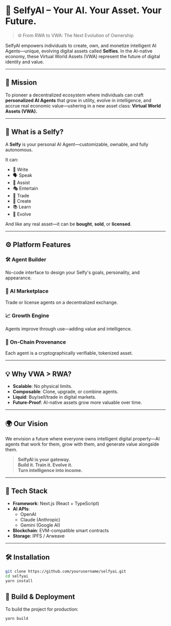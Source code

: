 # 🧠 SelfyAI – Your AI. Your Asset. Your Future.

> 🌐 From RWA to VWA: The Next Evolution of Ownership

SelfyAI empowers individuals to create, own, and monetize intelligent AI Agents—unique, evolving digital assets called **Selfies**. In the AI-native economy, these Virtual World Assets (VWA) represent the future of digital identity and value.

---

## 🎯 Mission

To pioneer a decentralized ecosystem where individuals can craft **personalized AI Agents** that grow in utility, evolve in intelligence, and accrue real economic value—ushering in a new asset class: **Virtual World Assets (VWA).**

---

## 🧬 What is a Selfy?

A **Selfy** is your personal AI Agent—customizable, ownable, and fully autonomous.

It can:
- 📝 Write
- 🗣️ Speak
- 🤖 Assist
- 🎭 Entertain
- 💱 Trade
- 🎨 Create
- 📚 Learn
- 🔄 Evolve

And like any real asset—it can be **bought**, **sold**, or **licensed**.

---

## ⚙️ Platform Features

### 🛠️ Agent Builder
No-code interface to design your Selfy's goals, personality, and appearance.

### 🔄 AI Marketplace
Trade or license agents on a decentralized exchange.

### 📈 Growth Engine
Agents improve through use—adding value and intelligence.

### 🔗 On-Chain Provenance
Each agent is a cryptographically verifiable, tokenized asset.

---

## 💡 Why VWA > RWA?

- **Scalable**: No physical limits.
- **Composable**: Clone, upgrade, or combine agents.
- **Liquid**: Buy/sell/trade in digital markets.
- **Future-Proof**: AI-native assets grow more valuable over time.

---

## 🌍 Our Vision

We envision a future where everyone owns intelligent digital property—AI agents that work for them, grow with them, and generate value alongside them.

> **SelfyAI is your gateway.**  
> **Build it. Train it. Evolve it.**  
> **Turn intelligence into income.**

---

## 🧩 Tech Stack

- **Framework**: Next.js (React + TypeScript)
- **AI APIs**:
  - OpenAI
  - Claude (Anthropic)
  - Gemini (Google AI)
- **Blockchain**: EVM-compatible smart contracts
- **Storage**: IPFS / Arweave

---

## 🛠 Installation

```bash
git clone https://github.com/yourusername/selfyai.git
cd selfyai
yarn install
 ```

## 🧪 Build & Deployment

To build the project for production:

```bash
yarn build
